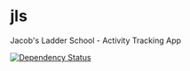 # jls
Jacob's Ladder School - Activity Tracking App

[![Dependency Status](https://gemnasium.com/jmhall/jls.svg)](https://gemnasium.com/jmhall/jls)
